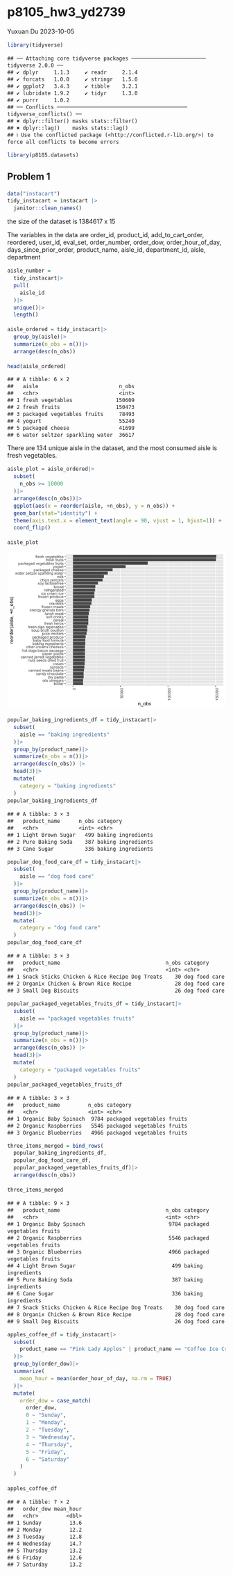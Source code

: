 p8105_hw3_yd2739
================
Yuxuan Du
2023-10-05

``` r
library(tidyverse)
```

    ## ── Attaching core tidyverse packages ──────────────────────── tidyverse 2.0.0 ──
    ## ✔ dplyr     1.1.3     ✔ readr     2.1.4
    ## ✔ forcats   1.0.0     ✔ stringr   1.5.0
    ## ✔ ggplot2   3.4.3     ✔ tibble    3.2.1
    ## ✔ lubridate 1.9.2     ✔ tidyr     1.3.0
    ## ✔ purrr     1.0.2     
    ## ── Conflicts ────────────────────────────────────────── tidyverse_conflicts() ──
    ## ✖ dplyr::filter() masks stats::filter()
    ## ✖ dplyr::lag()    masks stats::lag()
    ## ℹ Use the conflicted package (<http://conflicted.r-lib.org/>) to force all conflicts to become errors

``` r
library(p8105.datasets)
```

## Problem 1

``` r
data("instacart")
tidy_instacart = instacart |>
  janitor::clean_names()
```

the size of the dataset is 1384617 x 15

The variables in the data are order_id, product_id, add_to_cart_order,
reordered, user_id, eval_set, order_number, order_dow,
order_hour_of_day, days_since_prior_order, product_name, aisle_id,
department_id, aisle, department

``` r
aisle_number = 
  tidy_instacart|>
  pull(
    aisle_id
  )|>
  unique()|>
  length()

aisle_ordered = tidy_instacart|>
  group_by(aisle)|>
  summarize(n_obs = n())|>
  arrange(desc(n_obs))

head(aisle_ordered)
```

    ## # A tibble: 6 × 2
    ##   aisle                          n_obs
    ##   <chr>                          <int>
    ## 1 fresh vegetables              150609
    ## 2 fresh fruits                  150473
    ## 3 packaged vegetables fruits     78493
    ## 4 yogurt                         55240
    ## 5 packaged cheese                41699
    ## 6 water seltzer sparkling water  36617

There are 134 unique aisle in the dataset, and the most consumed aisle
is fresh vegetables.

``` r
aisle_plot = aisle_ordered|>
  subset(
    n_obs >= 10000
  )|>
  arrange(desc(n_obs))|>
  ggplot(aes(x = reorder(aisle, +n_obs), y = n_obs)) + 
  geom_bar(stat="identity") +
  theme(axis.text.x = element_text(angle = 90, vjust = 1, hjust=1)) +
  coord_flip()
        
aisle_plot
```

![](p8105_hw3_yd2739_files/figure-gfm/unnamed-chunk-4-1.png)<!-- -->

``` r
popular_baking_ingredients_df = tidy_instacart|>
  subset(
    aisle == "baking ingredients"
  )|>
  group_by(product_name)|>
  summarize(n_obs = n())|>
  arrange(desc(n_obs)) |>
  head(3)|>
  mutate(
    category = "baking ingredients"
  )
popular_baking_ingredients_df
```

    ## # A tibble: 3 × 3
    ##   product_name      n_obs category          
    ##   <chr>             <int> <chr>             
    ## 1 Light Brown Sugar   499 baking ingredients
    ## 2 Pure Baking Soda    387 baking ingredients
    ## 3 Cane Sugar          336 baking ingredients

``` r
popular_dog_food_care_df = tidy_instacart|>
  subset(
    aisle == "dog food care"
  )|>
  group_by(product_name)|>
  summarize(n_obs = n())|>
  arrange(desc(n_obs)) |>
  head(3)|>
  mutate(
    category = "dog food care"
  )
popular_dog_food_care_df
```

    ## # A tibble: 3 × 3
    ##   product_name                                  n_obs category     
    ##   <chr>                                         <int> <chr>        
    ## 1 Snack Sticks Chicken & Rice Recipe Dog Treats    30 dog food care
    ## 2 Organix Chicken & Brown Rice Recipe              28 dog food care
    ## 3 Small Dog Biscuits                               26 dog food care

``` r
popular_packaged_vegetables_fruits_df = tidy_instacart|>
  subset(
    aisle == "packaged vegetables fruits"
  )|>
  group_by(product_name)|>
  summarize(n_obs = n())|>
  arrange(desc(n_obs)) |>
  head(3)|>
  mutate(
    category = "packaged vegetables fruits"
  )
popular_packaged_vegetables_fruits_df
```

    ## # A tibble: 3 × 3
    ##   product_name         n_obs category                  
    ##   <chr>                <int> <chr>                     
    ## 1 Organic Baby Spinach  9784 packaged vegetables fruits
    ## 2 Organic Raspberries   5546 packaged vegetables fruits
    ## 3 Organic Blueberries   4966 packaged vegetables fruits

``` r
three_items_merged = bind_rows(
  popular_baking_ingredients_df, 
  popular_dog_food_care_df, 
  popular_packaged_vegetables_fruits_df)|>
  arrange(desc(n_obs))
  
three_items_merged
```

    ## # A tibble: 9 × 3
    ##   product_name                                  n_obs category                  
    ##   <chr>                                         <int> <chr>                     
    ## 1 Organic Baby Spinach                           9784 packaged vegetables fruits
    ## 2 Organic Raspberries                            5546 packaged vegetables fruits
    ## 3 Organic Blueberries                            4966 packaged vegetables fruits
    ## 4 Light Brown Sugar                               499 baking ingredients        
    ## 5 Pure Baking Soda                                387 baking ingredients        
    ## 6 Cane Sugar                                      336 baking ingredients        
    ## 7 Snack Sticks Chicken & Rice Recipe Dog Treats    30 dog food care             
    ## 8 Organix Chicken & Brown Rice Recipe              28 dog food care             
    ## 9 Small Dog Biscuits                               26 dog food care

``` r
apples_coffee_df = tidy_instacart|>
  subset(
    product_name == "Pink Lady Apples" | product_name == "Coffee Ice Cream"
  )|>
  group_by(order_dow)|>
  summarize(
    mean_hour = mean(order_hour_of_day, na.rm = TRUE)
  )|>
  mutate(
    order_dow = case_match(
      order_dow, 
      0 ~ "Sunday", 
      1 ~ "Monday", 
      2 ~ "Tuesday", 
      3 ~ "Wednesday", 
      4 ~ "Thursday", 
      5 ~ "Friday", 
      6 ~ "Saturday"
    )
  )

apples_coffee_df
```

    ## # A tibble: 7 × 2
    ##   order_dow mean_hour
    ##   <chr>         <dbl>
    ## 1 Sunday         13.6
    ## 2 Monday         12.2
    ## 3 Tuesday        12.8
    ## 4 Wednesday      14.7
    ## 5 Thursday       13.2
    ## 6 Friday         12.6
    ## 7 Saturday       13.2

